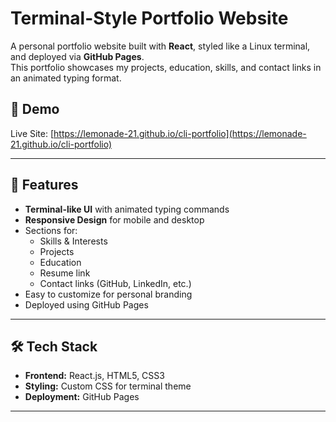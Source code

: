 # Terminal-Style Portfolio Website

A personal portfolio website built with **React**, styled like a Linux terminal, and deployed via **GitHub Pages**.  
This portfolio showcases my projects, education, skills, and contact links in an animated typing format.

## 🚀 Demo
Live Site: [https://lemonade-21.github.io/cli-portfolio](https://lemonade-21.github.io/cli-portfolio)

---

## 📌 Features
- **Terminal-like UI** with animated typing commands
- **Responsive Design** for mobile and desktop
- Sections for:
  - Skills & Interests
  - Projects
  - Education
  - Resume link
  - Contact links (GitHub, LinkedIn, etc.)
- Easy to customize for personal branding
- Deployed using GitHub Pages

---

## 🛠️ Tech Stack
- **Frontend:** React.js, HTML5, CSS3
- **Styling:** Custom CSS for terminal theme
- **Deployment:** GitHub Pages

---
